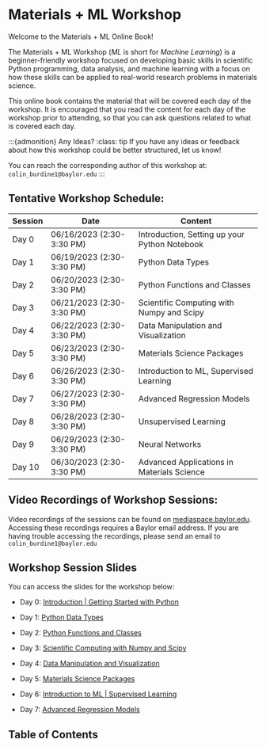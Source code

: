 # Materials + ML Workshop

Welcome to the Materials + ML Online Book! 

The Materials + ML Workshop (_ML_ is short for _Machine Learning_) is a beginner-friendly workshop focused on developing basic skills in scientific Python programming, data analysis, and machine learning with a focus on how these skills can be applied to real-world research problems in materials science.

This online book contains the material that will be covered each day of the workshop. It is encouraged that you read the content for each day of the workshop prior to attending, so that you can ask questions related to what is covered each day.

:::{admonition} Any Ideas?
:class: tip
If you have any ideas or feedback about how this workshop could be better structured, let us know! 

You can reach the corresponding author of this workshop at:
`colin_burdine1@baylor.edu`
:::

## Tentative Workshop Schedule:

| Session       | Date          | Content                                                       |
| -------       | ----          | -------                                                       |
| Day 0         | 06/16/2023 (2:30-3:30 PM) | Introduction, Setting up your Python Notebook     |
| Day 1         | 06/19/2023 (2:30-3:30 PM) | Python Data Types                                 |
| Day 2         | 06/20/2023 (2:30-3:30 PM) | Python Functions and Classes                      |
| Day 3         | 06/21/2023 (2:30-3:30 PM) | Scientific Computing with Numpy and Scipy         |
| Day 4         | 06/22/2023 (2:30-3:30 PM) | Data Manipulation and Visualization               |
| Day 5         | 06/23/2023 (2:30-3:30 PM) | Materials Science Packages                        |
| Day 6         | 06/26/2023 (2:30-3:30 PM) | Introduction to ML, Supervised Learning           |
| Day 7         | 06/27/2023 (2:30-3:30 PM) | Advanced Regression Models                        |
| Day 8         | 06/28/2023 (2:30-3:30 PM) | Unsupervised Learning                             |
| Day 9         | 06/29/2023 (2:30-3:30 PM) | Neural Networks                                   |
| Day 10        | 06/30/2023 (2:30-3:30 PM) | Advanced Applications in Materials Science        |

## Video Recordings of Workshop Sessions:

Video recordings of the sessions can be found on [mediaspace.baylor.edu](https://mediaspace.baylor.edu/channel/channelid/305141402). Accessing these recordings requires a Baylor email address. If you are having trouble accessing the recordings, please send an email to  `colin_burdine1@baylor.edu`

## Workshop Session Slides

You can access the slides for the workshop below:

* Day 0: [Introduction | Getting Started with Python](https://cburdine.github.io/materials-ml-workshop/slides_notebooks/Day%200.slides.html)

* Day 1: [Python Data Types](https://cburdine.github.io/materials-ml-workshop/slides_notebooks/Day%201.slides.html)

* Day 2: [Python Functions and Classes](https://cburdine.github.io/materials-ml-workshop/slides_notebooks/Day%202.slides.html)

* Day 3: [Scientific Computing with Numpy and Scipy](https://cburdine.github.io/materials-ml-workshop/slides_notebooks/Day%203.slides.html)

* Day 4: [Data Manipulation and Visualization](https://cburdine.github.io/materials-ml-workshop/slides_notebooks/Day%204.slides.html)

* Day 5: [Materials Science Packages](https://cburdine.github.io/materials-ml-workshop/slides_notebooks/Day%205.slides.html)

* Day 6: [Introduction to ML | Supervised Learning](https://cburdine.github.io/materials-ml-workshop/slides_notebooks/Day%206.slides.html)

* Day 7: [Advanced Regression Models](https://cburdine.github.io/materials-ml-workshop/slides_notebooks/Day%207.slides.html)
## Table of Contents

```{tableofcontents}
```
